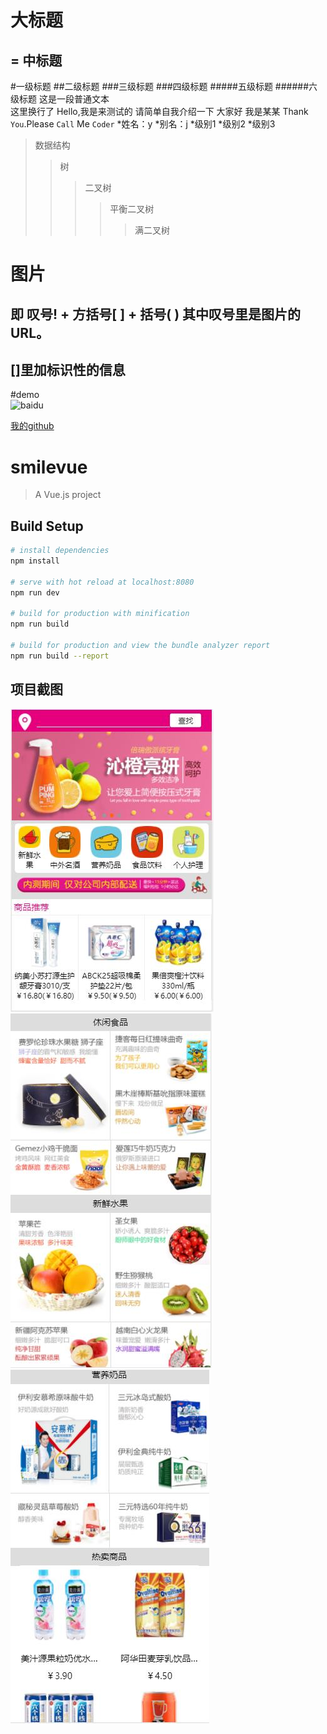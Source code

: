 大标题
=
=
中标题
-
#一级标题
##二级标题
###三级标题
###四级标题
#####五级标题
######六级标题
这是一段普通文本<br>
这里换行了
    Hello,我是来测试的
    请简单自我介绍一下
    大家好
    我是某某
Thank `You`.Please `Call` Me `Coder`
*姓名：y
*别名：j
*级别1
  *级别2
    *级别3
>数据结构
>>树
>>>二叉树
>>>>平衡二叉树  
>>>>>满二叉树  

图片
=
即 叹号! + 方括号[ ] + 括号( ) 其中叹号里是图片的URL。
-
[]里加标识性的信息
-
#demo  
![baidu](http://www.baidu.com/img/bdlogo.gif "百度logo")  

[我的github](https://github.com/yujianli "yjl")  

# smilevue

> A Vue.js project

## Build Setup

``` bash
# install dependencies
npm install

# serve with hot reload at localhost:8080
npm run dev

# build for production with minification
npm run build

# build for production and view the bundle analyzer report
npm run build --report
```

## 项目截图
![image](https://github.com/yujianli/VueProject/blob/master/src/assets/screenshot/intro_1.jpg)
![image](https://github.com/yujianli/VueProject/blob/master/src/assets/screenshot/intro_2.jpg)
![image](https://github.com/yujianli/VueProject/blob/master/src/assets/screenshot/intro_3.jpg)
